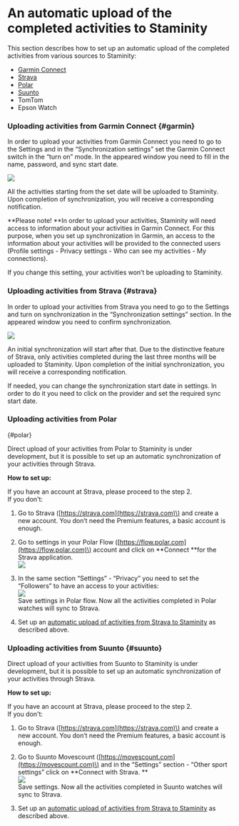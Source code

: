 # An automatic upload of the completed activities to Staminity

This section describes how to set up an automatic upload of the completed activities from various sources to Staminity:

* [Garmin Connect](#garmin)
* [Strava](#strava)
* [Polar](#polar)
* [Suunto](#suunto)
* TomTom
* Epson Watch

### Uploading activities from Garmin Connect {#garmin}

In order to upload your activities from Garmin Connect you need to go to the Settings and in the “Synchronization settings” set the Garmin Connect switch in the “turn on” mode. In the appeared window you need to fill in the name, password, and sync start date.

![](http://content.staminity.com/assets/images/settings/GarminConnectSync.png)

All the activities starting from the set date will be uploaded to Staminity.  
Upon completion of synchronization, you will receive a corresponding notification.

**Please note! **In order to upload your activities, Staminity will need access to information about your activities in Garmin Connect. For this purpose, when you set up synchronization in Garmin, an access to the information about your activities will be provided to the connected users \(Profile settings - Privacy settings - Who can see my activities - My connections\).

If you change this setting, your activities won’t be uploading to Staminity.

### Uploading activities from Strava {#strava}

In order to upload your activities from Strava you need to go to the Settings and turn on synchronization in the “Synchronization settings” section. In the appeared window you need to confirm synchronization.

![](http://content.staminity.com/assets/images/settings/StravaConnectSync.png)

An initial synchronization will start after that. Due to the distinctive feature of Strava, only activities completed during the last three months will be uploaded to Staminity. Upon completion of the initial synchronization, you will receive a corresponding notification.

If needed, you can change the synchronization start date in settings. In order to do it you need to click on the provider and set the required sync start date.

### Uploading activities from Polar {#polar}

Direct upload of your activities from Polar to Staminity is under development, but it is possible to set up an automatic synchronization of your activities through Strava.

**How to set up:**

If you have an account at Strava, please proceed to the step 2.   
If you don't:

1. Go to Strava \([https://strava.com](https://strava.com)\) and create a new account. You don’t need the Premium features, a basic account is enough.

2. Go to settings in your Polar Flow \([https://flow.polar.com](https://flow.polar.com)\) account and click on **Connect **for the Strava application.  
   ![](http://content.staminity.com/assets/images/settings/Polar-Flow-Settings.png)

3. In the same section “Settings” - “Privacy” you need to set the “Followers” to have an access to your activities:  
   ![](http://content.staminity.com/assets/images/settings/Polar-Flow-Settings-Privacy.png)  
   Save settings in Polar flow. Now all the activities completed in Polar watches will sync to Strava.

4. Set up an [automatic upload of activities from Strava to Staminity](https://legacy.gitbook.com/book/staminity/help/edit#) as described above.

### Uploading activities from Suunto {#suunto}

Direct upload of your activities from Suunto to Staminity is under development, but it is possible to set up an automatic synchronization of your activities through Strava.

**How to set up:**

If you have an account at Strava, please proceed to the step 2.  
If you don't:

1. Go to Strava \([https://strava.com](https://strava.com)\) and create a new account. You don’t need the Premium features, a basic account is enough.

2. Go to Suunto Movescount \([https://movescount.com](https://movescount.com)\) and in the “Settings” section - “Other sport settings” click on **Connect with Strava. **  
   ![](http://content.staminity.com/assets/images/settings/Movescount-Settings.png)  
   Save settings. Now all the activities completed in Suunto watches will sync to Strava.

3. Set up an [automatic upload of activities from Strava to Staminity](https://legacy.gitbook.com/book/staminity/help/edit#) as described above. 



